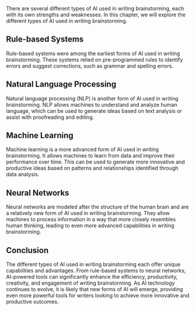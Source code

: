
There are several different types of AI used in writing brainstorming, each with its own strengths and weaknesses. In this chapter, we will explore the different types of AI used in writing brainstorming.

Rule-based Systems
------------------

Rule-based systems were among the earliest forms of AI used in writing brainstorming. These systems relied on pre-programmed rules to identify errors and suggest corrections, such as grammar and spelling errors.

Natural Language Processing
---------------------------

Natural language processing (NLP) is another form of AI used in writing brainstorming. NLP allows machines to understand and analyze human language, which can be used to generate ideas based on text analysis or assist with proofreading and editing.

Machine Learning
----------------

Machine learning is a more advanced form of AI used in writing brainstorming. It allows machines to learn from data and improve their performance over time. This can be used to generate more innovative and productive ideas based on patterns and relationships identified through data analysis.

Neural Networks
---------------

Neural networks are modeled after the structure of the human brain and are a relatively new form of AI used in writing brainstorming. They allow machines to process information in a way that more closely resembles human thinking, leading to even more advanced capabilities in writing brainstorming.

Conclusion
----------

The different types of AI used in writing brainstorming each offer unique capabilities and advantages. From rule-based systems to neural networks, AI-powered tools can significantly enhance the efficiency, productivity, creativity, and engagement of writing brainstorming. As AI technology continues to evolve, it is likely that new forms of AI will emerge, providing even more powerful tools for writers looking to achieve more innovative and productive outcomes.
